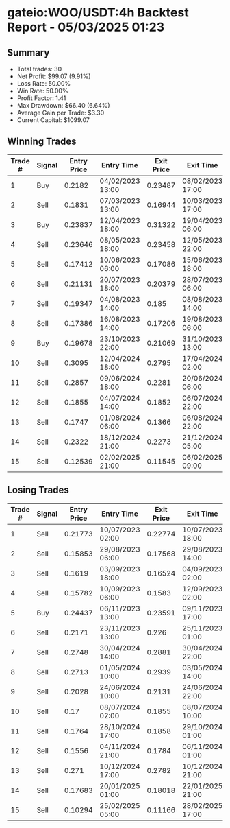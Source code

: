 # gateio:WOO/USDT:4h Backtest Report - 05/03/2025 01:23
## Summary

- Total trades: 30
- Net Profit: $99.07 (9.91%)
- Loss Rate: 50.00%
- Win Rate: 50.00%
- Profit Factor: 1.41
- Max Drawdown: $66.40 (6.64%)
- Average Gain per Trade: $3.30
- Current Capital: $1099.07

## Winning Trades

| Trade # | Signal | Entry Price | Entry Time | Exit Price | Exit Time | Gain |
|---------|--------|-------------|------------|------------|-----------|------|
| 1 | Buy | 0.2182 | 04/02/2023 13:00 | 0.23487 | 08/02/2023 17:00 | $19.10 |
| 2 | Sell | 0.1831 | 07/03/2023 13:00 | 0.16944 | 10/03/2023 17:00 | $19.01 |
| 3 | Buy | 0.23837 | 12/04/2023 18:00 | 0.31322 | 19/04/2023 06:00 | $81.49 |
| 4 | Sell | 0.23646 | 08/05/2023 18:00 | 0.23458 | 12/05/2023 22:00 | $2.23 |
| 5 | Sell | 0.17412 | 10/06/2023 06:00 | 0.17086 | 15/06/2023 18:00 | $5.25 |
| 6 | Sell | 0.21131 | 20/07/2023 18:00 | 0.20379 | 28/07/2023 06:00 | $9.91 |
| 7 | Sell | 0.19347 | 04/08/2023 14:00 | 0.185 | 08/08/2023 14:00 | $12.30 |
| 8 | Sell | 0.17386 | 16/08/2023 14:00 | 0.17206 | 19/08/2023 06:00 | $2.94 |
| 9 | Buy | 0.19678 | 23/10/2023 22:00 | 0.21069 | 31/10/2023 13:00 | $19.47 |
| 10 | Sell | 0.3095 | 12/04/2024 18:00 | 0.2795 | 17/04/2024 02:00 | $26.66 |
| 11 | Sell | 0.2857 | 09/06/2024 18:00 | 0.2281 | 20/06/2024 06:00 | $54.95 |
| 12 | Sell | 0.1855 | 04/07/2024 14:00 | 0.1852 | 06/07/2024 22:00 | $0.46 |
| 13 | Sell | 0.1747 | 01/08/2024 06:00 | 0.1366 | 06/08/2024 22:00 | $60.26 |
| 14 | Sell | 0.2322 | 18/12/2024 21:00 | 0.2273 | 21/12/2024 05:00 | $5.81 |
| 15 | Sell | 0.12539 | 02/02/2025 21:00 | 0.11545 | 06/02/2025 09:00 | $21.82 |


## Losing Trades

| Trade # | Signal | Entry Price | Entry Time | Exit Price | Exit Time | Loss |
|---------|--------|-------------|------------|------------|-----------|------|
| 1 | Sell | 0.21773 | 10/07/2023 02:00 | 0.22774 | 10/07/2023 18:00 | $12.95 |
| 2 | Sell | 0.15853 | 29/08/2023 06:00 | 0.17568 | 29/08/2023 14:00 | $30.81 |
| 3 | Sell | 0.1619 | 03/09/2023 18:00 | 0.16524 | 04/09/2023 02:00 | $5.72 |
| 4 | Sell | 0.15782 | 10/09/2023 06:00 | 0.1583 | 12/09/2023 02:00 | $0.84 |
| 5 | Buy | 0.24437 | 06/11/2023 13:00 | 0.23591 | 09/11/2023 17:00 | $9.71 |
| 6 | Sell | 0.2171 | 23/11/2023 13:00 | 0.226 | 25/11/2023 01:00 | $11.39 |
| 7 | Sell | 0.2748 | 30/04/2024 14:00 | 0.2881 | 30/04/2024 22:00 | $13.64 |
| 8 | Sell | 0.2713 | 01/05/2024 10:00 | 0.2939 | 03/05/2024 14:00 | $23.19 |
| 9 | Sell | 0.2028 | 24/06/2024 10:00 | 0.2131 | 24/06/2024 22:00 | $14.54 |
| 10 | Sell | 0.17 | 08/07/2024 02:00 | 0.1855 | 08/07/2024 10:00 | $25.78 |
| 11 | Sell | 0.1764 | 28/10/2024 17:00 | 0.1858 | 29/10/2024 01:00 | $15.53 |
| 12 | Sell | 0.1556 | 04/11/2024 21:00 | 0.1784 | 06/11/2024 01:00 | $42.13 |
| 13 | Sell | 0.271 | 10/12/2024 17:00 | 0.2782 | 10/12/2024 21:00 | $7.36 |
| 14 | Sell | 0.17683 | 20/01/2025 01:00 | 0.18018 | 22/01/2025 21:00 | $5.24 |
| 15 | Sell | 0.10294 | 25/02/2025 05:00 | 0.11166 | 28/02/2025 17:00 | $23.78 |
